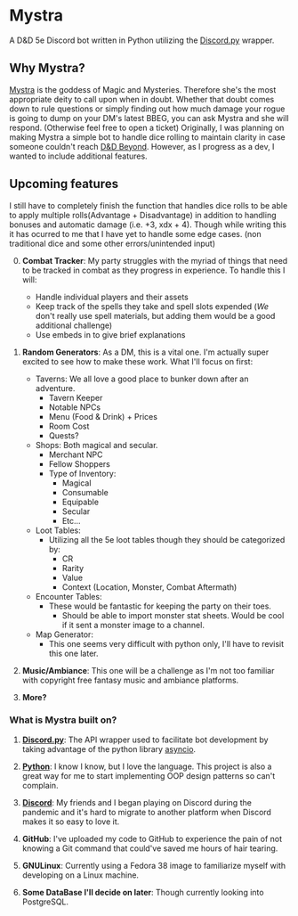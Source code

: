 # Mystra
A D&amp;D 5e Discord bot written in Python utilizing the [Discord.py](https://discordpy.readthedocs.io/en/stable/) wrapper. 

## Why Mystra?
 [Mystra](https://forgottenrealms.fandom.com/wiki/Mystra) is the goddess of Magic and Mysteries. Therefore she's the most appropriate deity to call upon when in doubt. Whether that doubt comes down to rule questions or simply finding out how much damage your rogue is going to dump on your DM's latest BBEG, you can ask Mystra and she will respond. (Otherwise feel free to open a ticket) Originally, I was planning on making Mystra a simple bot to handle dice rolling to maintain clarity in case someone couldn't reach [D&D Beyond](https://www.dndbeyond.com/). However, as I progress as a dev, I wanted to include additional features. 
## Upcoming features
I still have to completely finish the function that handles dice rolls to be able to apply multiple rolls(Advantage + Disadvantage) in addition to handling bonuses and automatic damage (i.e. +3, xdx + 4). Though while writing this it has ocurred to me that I have yet to handle some edge cases. (non traditional dice and some other errors/unintended input)


0. **Combat Tracker**: My party struggles with the myriad of things that need to be tracked in combat as they progress in experience. 
    To handle this I will:
    * Handle individual players and their assets
    * Keep track of the spells they take and spell slots expended (*We* don't really use spell materials, but adding them would be a good additional challenge)
    * Use embeds in to give brief explanations 

1. **Random Generators**: As a DM, this is a vital one. I'm actually super excited to see how to make these work. 
    What I'll focus on first:
    * Taverns: We all love a good place to bunker down after an adventure.
        * Tavern Keeper
        * Notable NPCs
        * Menu (Food & Drink) + Prices
        * Room Cost
        * Quests?
    * Shops: Both magical and secular.
        * Merchant NPC
        * Fellow Shoppers
        * Type of Inventory:
            * Magical
            * Consumable
            * Equipable
            * Secular
            * Etc...
    * Loot Tables:
        * Utilizing all the 5e loot tables though they should be categorized by:
            * CR
            * Rarity
            * Value
            * Context (Location, Monster, Combat Aftermath)
    * Encounter Tables:
        * These would be fantastic for keeping the party on their toes.
            * Should be able to import monster stat sheets. Would be cool if it sent a monster image to a channel.
    * Map Generator:
        * This one seems very difficult with python only, I'll have to revisit this one later.

2. **Music/Ambiance**: This one will be a challenge as I'm not too familiar with copyright free fantasy music and ambiance platforms.

3. **More?**

### What is Mystra built on?
1. **[Discord.py](https://discordpy.readthedocs.io/en/stable/)**: The API wrapper used to facilitate bot development by taking advantage of the python library [asyncio](https://docs.python.org/3/library/asyncio.html). 

2. **[Python](https://www.python.org/)**: I know I know, but I love the language. This project is also a great way for me to start implementing OOP design patterns so can't complain.

3. **[Discord](https://discord.com/company)**: My friends and I began playing on Discord during the pandemic and it's hard to migrate to another platform when Discord makes it so easy to love it.

4. **GitHub**: I've uploaded my code to GitHub to experience the pain of not knowing a Git command that could've saved me hours of hair tearing. 

5. **GNULinux**: Currently using a Fedora 38 image to familiarize myself with developing on a Linux machine.

6. **Some DataBase I'll decide on later**: Though currently looking into PostgreSQL.



